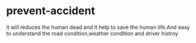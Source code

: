 # prevent-accident
it will reduces the human dead and it help to save the human life.And easy to understand the road condition,weather condition and driver histroy
